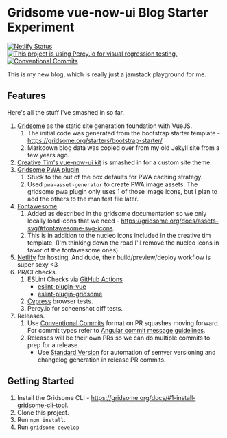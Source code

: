# Gridsome vue-now-ui Blog Starter Experiment

[![Netlify Status](https://api.netlify.com/api/v1/badges/8fe47863-eb74-40df-ab56-9657968c15ec/deploy-status)](https://app.netlify.com/sites/fragment2501/deploys)
[![This project is using Percy.io for visual regression testing.](https://percy.io/static/images/percy-badge.svg)](https://percy.io/Fragment2501/fragment2501-bs4)
[![Conventional Commits](https://img.shields.io/badge/Conventional%20Commits-1.0.0-yellow.svg)](https://conventionalcommits.org)

This is my new blog, which is really just a jamstack playground for me.

## Features
Here's all the stuff I've smashed in so far.

1. [Gridsome](https://gridsome.org) as the static site generation foundation with VueJS.
    1. The initial code was generated from the bootstrap starter template - https://gridsome.org/starters/bootstrap-starter/
    1. Markdown blog data was copied over from my old Jekyll site from a few years ago.
1. [Creative Tim's vue-now-ui kit](https://github.com/creativetimofficial/vue-now-ui-kit) is smashed in for a custom site theme. 
1. [Gridsome PWA plugin](https://gridsome.org/plugins/gridsome-plugin-pwa)
    1. Stuck to the out of the box defaults for PWA caching strategy. 
    1. Used `pwa-asset-generator` to create PWA image assets. The gridsome pwa plugin only uses 1 of those image icons, but I plan to add the others to the manifest file later.
1. [Fontawesome](https://fontawesome.com/changelog/latest). 
    1. Added as described in the gridsome documentation so we only locally load icons that we need - https://gridsome.org/docs/assets-svg/#fontawesome-svg-icons.
    1. This is in addition to the nucleo icons included in the creative tim template.  (I'm thinking down the road I'll remove the nucleo icons in favor of the fontawesome ones)
1. [Netlify](https://www.netlify.com) for hosting.  And dude, their build/preview/deploy workflow is super sexy <3
1. PR/CI checks.
    1. ESLint Checks via [GitHub Actions](https://github.com/features/actions)
        - [eslint-plugin-vue](https://github.com/vuejs/eslint-plugin-vue)
        - [eslint-plugin-gridsome](https://github.com/gridsome/eslint-plugin-gridsome)
    1. [Cypress](https://www.cypress.io/) browser tests.
    1. Percy.io for scheenshot diff tests.
1. Releases.
    1. Use [Conventional Commits](https://www.conventionalcommits.org/en/v1.0.0/) format on PR squashes moving forward. For commit types refer to [Angular commit message guidelines](https://github.com/angular/angular/blob/22b96b9/CONTRIBUTING.md#-commit-message-guidelines).
    1. Releases will be their own PRs so we can do multiple commits to prep for a release.
        - Use [Standard Version](https://github.com/conventional-changelog/standard-version) for automation of semver versioning and changelog generation in release PR commits.

## Getting Started

1. Install the Gridsome CLI - https://gridsome.org/docs/#1-install-gridsome-cli-tool.
2. Clone this project.
3. Run `npm install`.
4. Run `gridsome develop`
